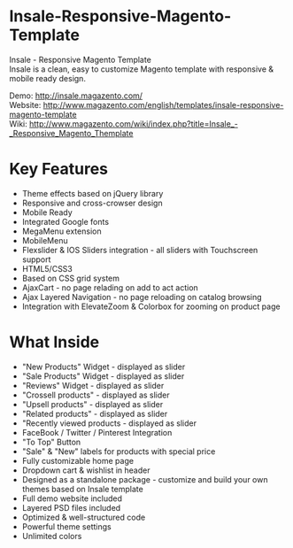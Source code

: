 Insale-Responsive-Magento-Template
==================================
Insale - Responsive Magento Template<br/>
Insale is a clean, easy to customize Magento template with responsive & mobile ready design.<br/>

Demo: http://insale.magazento.com/<br/>
Website: http://www.magazento.com/english/templates/insale-responsive-magento-template<br/>
Wiki: http://www.magazento.com/wiki/index.php?title=Insale_-_Responsive_Magento_Themplate<br/>

Key Features
========================

- Theme effects based on jQuery library<br/>
- Responsive and cross-crowser design<br/>
- Mobile Ready<br/>
- Integrated Google fonts<br/>
- MegaMenu extension<br/>
- MobileMenu<br/>
- Flexslider & IOS Sliders integration - all sliders with Touchscreen support<br/>
- HTML5/CSS3<br/>
- Based on CSS grid system<br/>
- AjaxCart - no page relading on add to act action<br/>
- Ajax Layered Navigation - no page reloading on catalog browsing<br/>
- Integration with ElevateZoom & Colorbox for zooming on product page<br/>

What Inside
========================
- "New Products" Widget - displayed as slider<br/>
- "Sale Products" Widget - displayed as slider<br/>
- "Reviews" Widget - displayed as slider <br/>
- "Crossell products" - displayed as slider<br/>
- "Upsell products" - displayed as slider<br/>
- "Related products" - displayed as slider<br/>
- "Recently viewed products - displayed as slider<br/>
- FaceBook / Twitter / Pinterest Integration<br/>
- "To Top" Button <br/>
- "Sale" & "New" labels for products with special price <br/>
- Fully customizable home page<br/>
- Dropdown cart & wishlist in header <br/>
- Designed as a standalone package - customize and build your own themes based on Insale template<br/>
- Full demo website included<br/>
- Layered PSD files included<br/>
- Optimized & well-structured code<br/>
- Powerful theme settings <br/>
- Unlimited colors<br/>